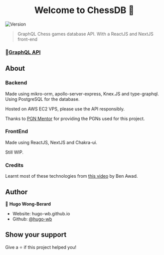 <h1 align="center">Welcome to ChessDB 👋</h1>
<p>
  <img alt="Version" src="https://img.shields.io/badge/version-0.1-blue.svg?cacheSeconds=2592000" />
</p>

> GraphQL Chess games database API. With a ReactJS and NextJS front-end

<!-- ### 🏠 [Homepage](https://hugo-wb.github.io/ChessDB) -->

### 🧪[GraphQL API](http://35.174.144.128:4000/graphql)

## About

### Backend

Made using mikro-orm, apollo-server-express, Knex.JS and type-graphql.
Using PostgreSQL for the database.

Hosted on AWS EC2 VPS, please use the API responsibly.

Thanks to [PGN Mentor](http://www.pgnmentor.com/) for providing the PGNs used for this project.

### FrontEnd

Made using ReactJS, NextJS and Chakra-ui.

Still WIP.


### Credits

Learnt most of these technologies from [this video](https://youtu.be/I6ypD7qv3Z8) by Ben Awad.

## Author

👤 **Hugo Wong-Berard**

- Website: hugo-wb.github.io
- Github: [@hugo-wb](https://github.com/hugo-wb)

## Show your support

Give a ⭐️ if this project helped you!

<!-- ***
_This README was generated with ❤️ by [readme-md-generator](https://github.com/kefranabg/readme-md-generator)_ -->
